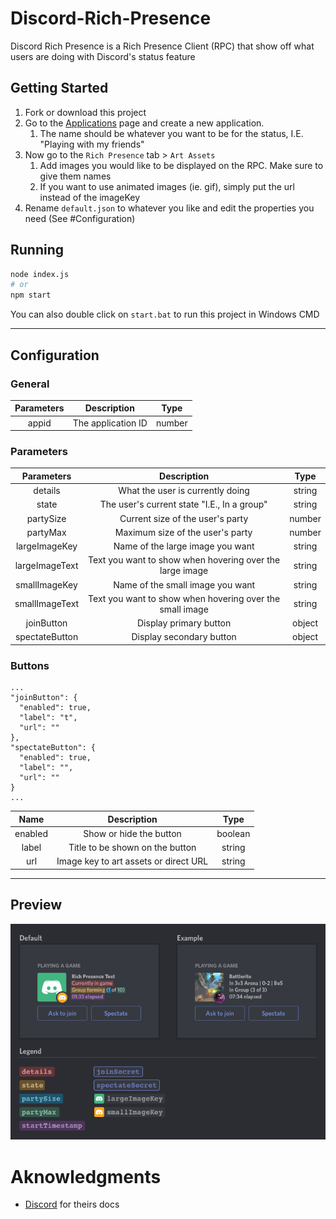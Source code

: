 # Discord-Rich-Presence

Discord Rich Presence is a Rich Presence Client (RPC) that show off what users are doing with Discord's status feature

## Getting Started

1. Fork or download this project
2. Go to the [Applications](https://discordapp.com/developers/applications/) page and create a new application.
   1. The name should be whatever you want to be for the status, I.E. "Playing with my friends"
3. Now go to the `Rich Presence` tab > `Art Assets`
   1. Add images you would like to be displayed on the RPC. Make sure to give them names
   2. If you want to use animated images (ie. gif), simply put the url instead of the imageKey
4. Rename `default.json` to whatever you like and edit the properties you need (See #Configuration)

## Running

```sh
node index.js
# or
npm start
```

You can also double click on `start.bat` to run this project in Windows CMD

---

## Configuration

### General

| Parameters |               Description               |  Type  |
| :--------: | :-------------------------------------: | :----: |
|   appid    |           The application ID            | number |

### Parameters

|   Parameters   |                       Description                        |  Type   |
| :------------: | :------------------------------------------------------: | :-----: |
|    details     |             What the user is currently doing             | string  |
|     state      |       The user's current state "I.E., In a group"        | string  |
|   partySize    |             Current size of the user's party             | number  |
|    partyMax    |             Maximum size of the user's party             | number  |
| largeImageKey  |             Name of the large image you want             | string  |
| largeImageText | Text you want to show when hovering over the large image | string  |
| smallImageKey  |             Name of the small image you want             | string  |
| smallImageText | Text you want to show when hovering over the small image | string  |
|   joinButton   |               Display primary button                     | object  |
| spectateButton |               Display secondary button                   | object  |

### Buttons

```
...
"joinButton": {
  "enabled": true,
  "label": "t",
  "url": ""
},
"spectateButton": {
  "enabled": true,
  "label": "",
  "url": ""
}
...
```

|   Name         |                       Description                        |  Type   |
| :------------: | :------------------------------------------------------: | :-----: |
|    enabled     |                  Show or hide the button                 | boolean |
|     label      |             Title to be shown on the button              | string  |
|      url       |            Image key to art assets or direct URL         | string  |

---

## Preview

![](docs/Graphical_representation_of_the_legend_for_rich_presence_details.png)

# Aknowledgments

- [Discord](https://discord.com/developers/docs/rich-presence/how-to) for theirs docs
